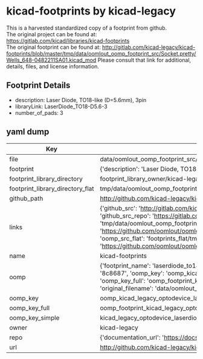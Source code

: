 # kicad-footprints by kicad-legacy  
This is a harvested standardized copy of a footprint from github.  
The original project can be found at:  
https://gitlab.com/kicad/libraries/kicad-footprints  
The original footprint can be found at:
http://gitlab.com/kicad-legacy/kicad-footprints/blob/master/tmp/data/oomlout_oomp_footprint_src/Socket.pretty/Wells_648-0482211SA01.kicad_mod
Please consult that link for additional, details, files, and license information.  
## Footprint Details
* description: Laser Diode, TO18-like (D=5.6mm), 3pin  
* libraryLink: LaserDiode_TO18-D5.6-3  
* number_of_pads: 3  
## yaml dump  
| Key | Value |  
| --- | --- |  
| file | data/oomlout_oomp_footprint_src/kicad-footprints/OptoDevice.pretty/LaserDiode_TO18-D5.6-3.kicad_mod |  
| footprint | {'description': 'Laser Diode, TO18-like (D=5.6mm), 3pin', 'libraryLink': 'LaserDiode_TO18-D5.6-3', 'number_of_pads': 3} |  
| footprint_library_directory | footprint_library_owner/kicad-legacy_kicad-footprints |  
| footprint_library_directory_flat | tmp/data/oomlout_oomp_footprint_src/footprints_flat/kicad_legacy_optodevice_laserdiode_to18_d5_6_3/working |  
| github_path | http://github.com/kicad-legacy/kicad-footprints/blob/master/tmp/data/oomlout_oomp_footprint_src/OptoDevice.pretty/LaserDiode_TO18-D5.6-3.kicad_mod |  
| links | {'github_src': 'http://gitlab.com/kicad-legacy/kicad-footprints/blob/master/tmp/data/oomlout_oomp_footprint_src/Socket.pretty/Wells_648-0482211SA01.kicad_mod', 'github_src_repo': 'https://gitlab.com/kicad/libraries/kicad-footprints', 'oomp_bot': 'tmp/data/oomlout_oomp_footprint_src/footprints/kicad_legacy_optodevice_laserdiode_to18_d5_6_3/working', 'oomp_bot_github': 'https://github.com/oomlout/oomlout_oomp_footprint_bot/tree/main/tmp/data/oomlout_oomp_footprint_src/footprints/kicad_legacy_optodevice_laserdiode_to18_d5_6_3/working', 'oomp_src_flat': 'footprints_flat/tmp/data/oomlout_oomp_footprint_src/footprints_flat/kicad_legacy_optodevice_laserdiode_to18_d5_6_3/working', 'oomp_src_flat_github': 'https://github.com/oomlout/oomlout_oomp_footprint_src/tree/main/tmp/data/oomlout_oomp_footprint_src/footprints_flat/kicad_legacy_optodevice_laserdiode_to18_d5_6_3/working'} |  
| name | kicad-footprints |  
| oomp | {'footprint_name': 'laserdiode_to18_d5_6_3', 'library_name': 'optodevice', 'md5': '8c86872ed32e6bc6c3c507c3ff843af1', 'md5_10': '8c86872ed3', 'md5_5': '8c868', 'md5_6': '8c8687', 'oomp_key': 'oomp_kicad_legacy_optodevice_laserdiode_to18_d5_6_3', 'oomp_key_extra': 'oomp_footprint_kicad_legacy_optodevice_laserdiode_to18_d5_6_3', 'oomp_key_full': 'oomp_footprint_kicad_legacy_optodevice_laserdiode_to18_d5_6_3_8c8687', 'oomp_key_simple': 'kicad_legacy_optodevice_laserdiode_to18_d5_6_3', 'original_filename': 'data/oomlout_oomp_footprint_src/kicad-footprints/OptoDevice.pretty/LaserDiode_TO18-D5.6-3.kicad_mod', 'owner_name': 'kicad_legacy'} |  
| oomp_key | oomp_kicad_legacy_optodevice_laserdiode_to18_d5_6_3 |  
| oomp_key_full | oomp_footprint_kicad_legacy_optodevice_laserdiode_to18_d5_6_3 |  
| oomp_key_simple | kicad_legacy_optodevice_laserdiode_to18_d5_6_3 |  
| owner | kicad-legacy |  
| repo | {'documentation_url': 'https://docs.github.com/rest/repos/repos#get-a-repository', 'message': 'Not Found'} |  
| url | http://github.com/kicad-legacy/kicad-footprints |  

